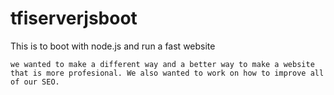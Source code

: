 # tfiserverjsboot
This is to boot with node.js and run a fast website

    we wanted to make a different way and a better way to make a website that is more profesional. We also wanted to work on how to improve all of our SEO.
